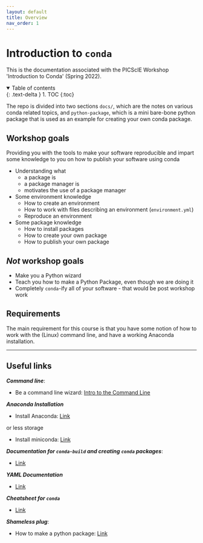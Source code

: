 ```yaml
---
layout: default
title: Overview
nav_order: 1
---
```


# Introduction to `conda`

This is the documentation associated with the PICScIE Workshop 
'Introduction to Conda' (Spring 2022).

<details open markdown="block">
  <summary>
    Table of contents
  </summary>
  {: .text-delta }
1. TOC
{:toc}
</details>


The repo is divided into two sections `docs/`, which are the notes on various
conda related topics, and `python-package`, which is a mini bare-bone python
package that is used as an example for creating your own conda package.

## Workshop goals

Providing you with the tools to make your software reproducible and impart 
some knowledge to you on how to publish your software using conda

* Understanding what
    * a package is
    * a package manager is
    * motivates the use of a package manager
* Some environment knowledge
    * How to create an environment 
    * How to work with files describing an environment (`environment.yml`)
    * Reproduce an environment
* Some package knowledge
    * How to install packages
    * How to create your own package
    * How to publish your own package

## ***Not*** workshop goals

* Make you a Python wizard
* Teach you how to make a Python Package, even though we are doing it
* Completely `conda`-ify all of your software - that would be post workshop work

## Requirements

The main requirement for this course is that you have some notion of how to work
with the (Linux) command line, and have a working Anaconda installation.

---

## Useful links

***Command line***:
* Be a command line wizard: [Intro to the Command Line](https://github.com/gabeclass/introcmdline)

***Anaconda Installation***
* Install Anaconda: [Link](https://docs.anaconda.com/anaconda/install/index.html)

or less storage
* Install miniconda: [Link](https://docs.conda.io/en/latest/miniconda.html)

***Documentation for `conda-build` and creating `conda` packages***:
* [Link](https://docs.conda.io/projects/conda-build/en/latest/index.html)

***YAML Documentation***
* [Link](https://yaml.org)

***Cheatsheet for `conda`***
* [Link](https://docs.conda.io/projects/conda/en/4.6.0/_downloads/52a95608c49671267e40c689e0bc00ca/conda-cheatsheet.pdf)

***Shameless plug***:
* How to make a python package: [Link](https://lsawade.github.io/how_to_make_a_python_package/index.html)

